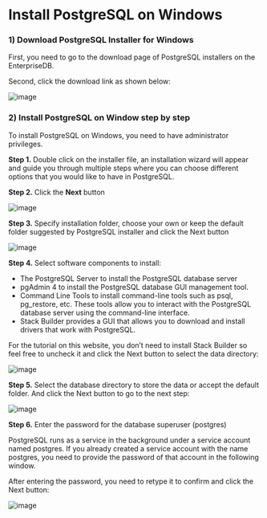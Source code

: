 # Install PostgreSQL on Windows

### 1) Download PostgreSQL Installer for Windows

First, you need to go to the download page of PostgreSQL installers on the EnterpriseDB.

Second, click the download link as shown below:

![image](https://www.postgresqltutorial.com/wp-content/uploads/2020/07/Download-PostgreSQL.png)

### 2) Install PostgreSQL on Window step by step

To install PostgreSQL on Windows, you need to have administrator privileges.

__Step 1.__ Double click on the installer file, an installation wizard will appear and guide you through multiple steps where you can choose different options that you would like to have in PostgreSQL.

__Step 2.__ Click the __Next__ button

![image](https://www.postgresqltutorial.com/wp-content/uploads/2020/07/Install-PostgreSQL-12-Windows-Step-1.png)

__Step 3.__ Specify installation folder, choose your own or keep the default folder suggested by PostgreSQL installer and click the Next button

![image](https://www.postgresqltutorial.com/wp-content/uploads/2020/07/Install-PostgreSQL-12-Windows-Step-2.png)

__Step 4.__ Select software components to install:

- The PostgreSQL Server to install the PostgreSQL database server
- pgAdmin 4 to install the PostgreSQL database GUI management tool.
- Command Line Tools to install command-line tools such as psql, pg_restore, etc. These tools allow you to interact with the PostgreSQL database server using the command-line interface.
- Stack Builder provides a GUI that allows you to download and install drivers that work with PostgreSQL.

For the tutorial on this website, you don’t need to install Stack Builder so feel free to uncheck it and click the Next button to select the data directory:

![image](https://www.postgresqltutorial.com/wp-content/uploads/2020/07/Install-PostgreSQL-12-Windows-Step-3.png)

__Step 5.__ Select the database directory to store the data or accept the default folder. And click the Next button to go to the next step:

![image](https://www.postgresqltutorial.com/wp-content/uploads/2020/07/Install-PostgreSQL-12-Windows-Step-4.png)

__Step 6.__ Enter the password for the database superuser (postgres)

PostgreSQL runs as a service in the background under a service account named postgres. If you already created a service account with the name postgres, you need to provide the password of that account in the following window.

After entering the password, you need to retype it to confirm and click the Next button:

![image](https://user-images.githubusercontent.com/35042430/167675587-187c9725-2c3e-49c4-860b-b537e153dde2.png)


